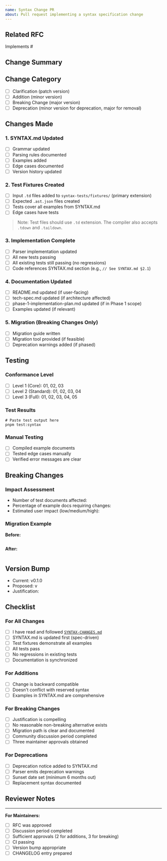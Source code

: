 ```yaml
---
name: Syntax Change PR
about: Pull request implementing a syntax specification change
---
```


## Related RFC
<!-- Link to the RFC issue that was approved -->
Implements #

## Change Summary
<!-- Brief description of what's changing -->

## Change Category
<!-- Check one -->
- [ ] Clarification (patch version)
- [ ] Addition (minor version)
- [ ] Breaking Change (major version)
- [ ] Deprecation (minor version for deprecation, major for removal)

## Changes Made

### 1. SYNTAX.md Updated
- [ ] Grammar updated
- [ ] Parsing rules documented
- [ ] Examples added
- [ ] Edge cases documented
- [ ] Version history updated

### 2. Test Fixtures Created
- [ ] Input `.td` files added to `syntax-tests/fixtures/` (primary extension)
- [ ] Expected `.ast.json` files created
- [ ] Tests cover all examples from SYNTAX.md
- [ ] Edge cases have tests

> Note: Test files should use `.td` extension. The compiler also accepts `.tdown` and `.taildown`.

### 3. Implementation Complete
- [ ] Parser implementation updated
- [ ] All new tests passing
- [ ] All existing tests still passing (no regressions)
- [ ] Code references SYNTAX.md section (e.g., `// See SYNTAX.md §2.1`)

### 4. Documentation Updated
- [ ] README.md updated (if user-facing)
- [ ] tech-spec.md updated (if architecture affected)
- [ ] phase-1-implementation-plan.md updated (if in Phase 1 scope)
- [ ] Examples updated (if relevant)

### 5. Migration (Breaking Changes Only)
- [ ] Migration guide written
- [ ] Migration tool provided (if feasible)
- [ ] Deprecation warnings added (if phased)

## Testing

### Conformance Level
<!-- Which conformance level tests must pass? -->
- [ ] Level 1 (Core): 01, 02, 03
- [ ] Level 2 (Standard): 01, 02, 03, 04
- [ ] Level 3 (Full): 01, 02, 03, 04, 05

### Test Results
```
# Paste test output here
pnpm test:syntax
```

### Manual Testing
<!-- Describe manual testing performed -->
- [ ] Compiled example documents
- [ ] Tested edge cases manually
- [ ] Verified error messages are clear

## Breaking Changes
<!-- If this is a breaking change, explain impact -->

### Impact Assessment
- Number of test documents affected:
- Percentage of example docs requiring changes:
- Estimated user impact (low/medium/high):

### Migration Example
<!-- Show before/after for affected documents -->

**Before:**
```taildown
```

**After:**
```taildown
```

## Version Bump
<!-- What version number should this be? -->
- Current: v0.1.0
- Proposed: v
- Justification:

## Checklist

### For All Changes
- [ ] I have read and followed [`SYNTAX-CHANGES.md`](../../SYNTAX-CHANGES.md)
- [ ] SYNTAX.md is updated first (spec-driven)
- [ ] Test fixtures demonstrate all examples
- [ ] All tests pass
- [ ] No regressions in existing tests
- [ ] Documentation is synchronized

### For Additions
- [ ] Change is backward compatible
- [ ] Doesn't conflict with reserved syntax
- [ ] Examples in SYNTAX.md are comprehensive

### For Breaking Changes
- [ ] Justification is compelling
- [ ] No reasonable non-breaking alternative exists
- [ ] Migration path is clear and documented
- [ ] Community discussion period completed
- [ ] Three maintainer approvals obtained

### For Deprecations
- [ ] Deprecation notice added to SYNTAX.md
- [ ] Parser emits deprecation warnings
- [ ] Sunset date set (minimum 6 months out)
- [ ] Replacement syntax documented

## Reviewer Notes
<!-- Additional context for reviewers -->

---

**For Maintainers:**
- [ ] RFC was approved
- [ ] Discussion period completed
- [ ] Sufficient approvals (2 for additions, 3 for breaking)
- [ ] CI passing
- [ ] Version bump appropriate
- [ ] CHANGELOG entry prepared
